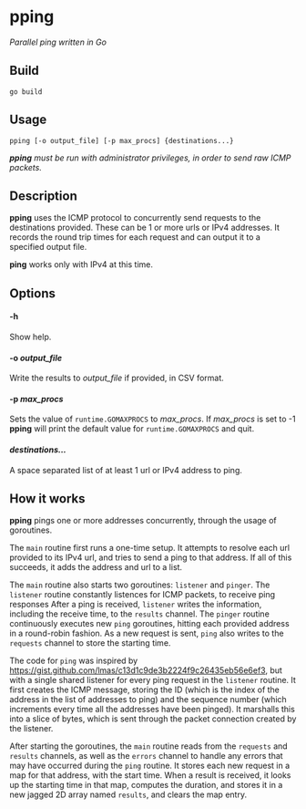 pping
=====

_Parallel ping written in Go_

Build
-----

`go build`

Usage
-----

`pping [-o output_file] [-p max_procs] {destinations...}`

_**pping** must be run with administrator privileges, in order to send raw ICMP
packets._

Description
-----------

**pping** uses the ICMP protocol to concurrently send requests to the
destinations provided. These can be 1 or more urls or IPv4 addresses. It
records the round trip times for each request and can output it to a specified
output file.

**ping** works only with IPv4 at this time.

Options
-------

#### -h

Show help.

#### -o _output_file_

Write the results to _output_file_ if provided, in CSV format.

#### -p _max_procs_

Sets the value of `runtime.GOMAXPROCS` to _max_procs_. If _max_procs_ is set to
-1 **pping** will print the default value for `runtime.GOMAXPROCS` and quit.

#### _destinations..._

A space separated list of at least 1 url or IPv4 address to ping.

How it works
------------

**pping** pings one or more addresses concurrently, through the usage of
goroutines.

The `main` routine first runs a one-time setup. It attempts to resolve each url
provided to its IPv4 url, and tries to send a ping to that address. If all of
this succeeds, it adds the address and url to a list.

The `main` routine also starts two goroutines: `listener` and `pinger`. The
`listener` routine constantly listences for ICMP packets, to receive ping
responses After a ping is received, `listener` writes the information, including
the receive time, to the `results` channel. The `pinger` routine continuously
executes new `ping` goroutines, hitting each provided address in a round-robin
fashion. As a new request is sent, `ping` also writes to the `requests` channel
to store the starting time.

The code for `ping` was inspired by https://gist.github.com/lmas/c13d1c9de3b2224f9c26435eb56e6ef3,
but with a single shared listener for every ping request in the `listener`
routine. It first creates the ICMP message, storing the ID (which is the index
of the address in the list of addresses to ping) and the sequence number (which
increments every time all the addresses have been pinged). It marshalls this
into a slice of bytes, which is sent through the packet connection created by
the listener.

After starting the goroutines, the `main` routine reads from the `requests` and
`results` channels, as well as the `errors` channel to handle any errors that
may have occurred during the `ping` routine. It stores each new request in a
map for that address, with the start time. When a result is received, it looks
up the starting time in that map, computes the duration, and stores it in a new
jagged 2D array named `results`, and clears the map entry.
